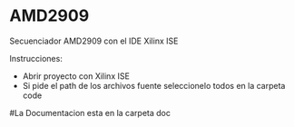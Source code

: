 # AMD2909
Secuenciador AMD2909 con el IDE Xilinx ISE

Instrucciones:

- Abrir proyecto con Xilinx ISE
- Si pide el path de los archivos fuente seleccionelo todos en la carpeta code

#La Documentacion esta en la carpeta doc